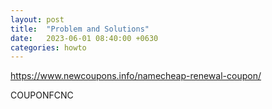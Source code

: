 ```yaml
---
layout: post
title:  "Problem and Solutions"
date:   2023-06-01 08:40:00 +0630
categories: howto
---
```



https://www.newcoupons.info/namecheap-renewal-coupon/

COUPONFCNC
